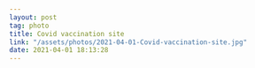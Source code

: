 ```yaml
---
layout: post
tag: photo
title: Covid vaccination site
link: "/assets/photos/2021-04-01-Covid-vaccination-site.jpg"
date: 2021-04-01 18:13:28
---
```

